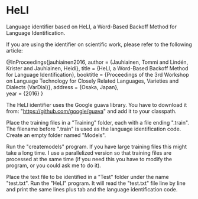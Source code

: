 # HeLI
Language identifier based on HeLI, a Word-Based Backoff Method for Language Identification.

If you are using the identifier on scientific work, please refer to the following article:

@InProceedings{jauhiainen2016,
  author    = {Jauhiainen, Tommi and Lindén, Krister and Jauhiainen, Heidi},
  title     = {HeLI, a Word-Based Backoff Method for Language Identification},
  booktitle = {Proceedings of the 3rd Workshop on Language Technology for Closely Related Languages, Varieties and Dialects (VarDial)},
  address   = {Osaka, Japan},  
  year      = {2016}
}

The HeLI identifier uses the Google guava library. You have to download it from: "https://github.com/google/guava" and add it to your classpath.

Place the training files in a "Training" folder, each with a file ending ".train". The filename before ".train" is used as the language identification code. Create an empty folder named "Models".

Run the "createmodels" program. If you have large training files this might take a long time. I use a parallelized version so that training files are processed at the same time (if you need this you have to modify the program, or you could ask me to do it).

Place the text file to be identified in a "Test" folder under the name "test.txt". Run the "HeLI" program. It will read the "test.txt" file line by line and print the same lines plus tab and the language identification code.
